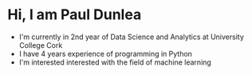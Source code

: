 # Hi, I am Paul Dunlea
* I'm currently in 2nd year of Data Science and Analytics at University College Cork
* I have 4 years experience of programming in Python
* I'm interested interested with the field of machine learning
